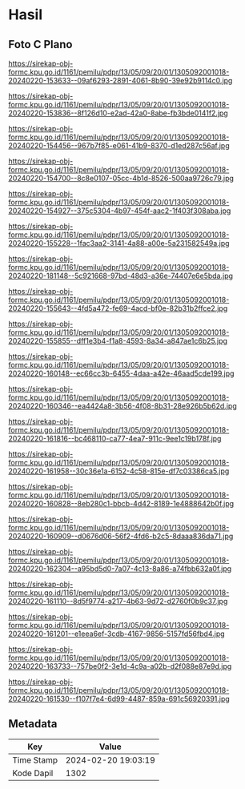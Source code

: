 # Hasil

## Foto C Plano

https://sirekap-obj-formc.kpu.go.id/1161/pemilu/pdpr/13/05/09/20/01/1305092001018-20240220-153633--09af6293-2891-4061-8b90-39e92b9114c0.jpg

https://sirekap-obj-formc.kpu.go.id/1161/pemilu/pdpr/13/05/09/20/01/1305092001018-20240220-153836--8f126d10-e2ad-42a0-8abe-fb3bde0141f2.jpg

https://sirekap-obj-formc.kpu.go.id/1161/pemilu/pdpr/13/05/09/20/01/1305092001018-20240220-154456--967b7f85-e061-41b9-8370-d1ed287c56af.jpg

https://sirekap-obj-formc.kpu.go.id/1161/pemilu/pdpr/13/05/09/20/01/1305092001018-20240220-154700--8c8e0107-05cc-4b1d-8526-500aa9726c79.jpg

https://sirekap-obj-formc.kpu.go.id/1161/pemilu/pdpr/13/05/09/20/01/1305092001018-20240220-154927--375c5304-4b97-454f-aac2-1f403f308aba.jpg

https://sirekap-obj-formc.kpu.go.id/1161/pemilu/pdpr/13/05/09/20/01/1305092001018-20240220-155228--1fac3aa2-3141-4a88-a00e-5a231582549a.jpg

https://sirekap-obj-formc.kpu.go.id/1161/pemilu/pdpr/13/05/09/20/01/1305092001018-20240220-181148--5c921668-97bd-48d3-a36e-74407e6e5bda.jpg

https://sirekap-obj-formc.kpu.go.id/1161/pemilu/pdpr/13/05/09/20/01/1305092001018-20240220-155643--4fd5a472-fe69-4acd-bf0e-82b31b2ffce2.jpg

https://sirekap-obj-formc.kpu.go.id/1161/pemilu/pdpr/13/05/09/20/01/1305092001018-20240220-155855--dff1e3b4-f1a8-4593-8a34-a847ae1c6b25.jpg

https://sirekap-obj-formc.kpu.go.id/1161/pemilu/pdpr/13/05/09/20/01/1305092001018-20240220-160148--ec66cc3b-6455-4daa-a42e-46aad5cde199.jpg

https://sirekap-obj-formc.kpu.go.id/1161/pemilu/pdpr/13/05/09/20/01/1305092001018-20240220-160346--ea4424a8-3b56-4f08-8b31-28e926b5b62d.jpg

https://sirekap-obj-formc.kpu.go.id/1161/pemilu/pdpr/13/05/09/20/01/1305092001018-20240220-161816--bc468110-ca77-4ea7-911c-9ee1c19b178f.jpg

https://sirekap-obj-formc.kpu.go.id/1161/pemilu/pdpr/13/05/09/20/01/1305092001018-20240220-161958--30c36e1a-6152-4c58-815e-df7c03386ca5.jpg

https://sirekap-obj-formc.kpu.go.id/1161/pemilu/pdpr/13/05/09/20/01/1305092001018-20240220-160828--8eb280c1-bbcb-4d42-8189-1e4888642b0f.jpg

https://sirekap-obj-formc.kpu.go.id/1161/pemilu/pdpr/13/05/09/20/01/1305092001018-20240220-160909--d0676d06-56f2-4fd6-b2c5-8daaa836da71.jpg

https://sirekap-obj-formc.kpu.go.id/1161/pemilu/pdpr/13/05/09/20/01/1305092001018-20240220-162304--a95bd5d0-7a07-4c13-8a86-a74fbb632a0f.jpg

https://sirekap-obj-formc.kpu.go.id/1161/pemilu/pdpr/13/05/09/20/01/1305092001018-20240220-161110--8d5f9774-a217-4b63-9d72-d2760f0b9c37.jpg

https://sirekap-obj-formc.kpu.go.id/1161/pemilu/pdpr/13/05/09/20/01/1305092001018-20240220-161201--e1eea6ef-3cdb-4167-9856-5157fd56fbd4.jpg

https://sirekap-obj-formc.kpu.go.id/1161/pemilu/pdpr/13/05/09/20/01/1305092001018-20240220-163733--757be0f2-3e1d-4c9a-a02b-d2f088e87e9d.jpg

https://sirekap-obj-formc.kpu.go.id/1161/pemilu/pdpr/13/05/09/20/01/1305092001018-20240220-161530--f107f7e4-6d99-4487-859a-691c56920391.jpg


## Metadata

| Key        | Value               |
| ---------- | ------------------- |
| Time Stamp | 2024-02-20 19:03:19 |
| Kode Dapil | 1302                |



